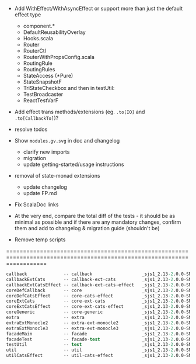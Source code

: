* Add WithEffect/WithAsyncEffect or support more than just the default effect type
  * component.*
  * DefaultReusabilityOverlay
  * Hooks.scala
  * Router
  * RouterCtl
  * RouterWithPropsConfig.scala
  * RoutingRule
  * RoutingRules
  * StateAccess (*Pure)
  * StateSnapshotF
  * TriStateCheckbox
and then in testUtil:
  * TestBroadcaster
  * ReactTestVarF

* Add effect trans methods/extensions  (eg. `.to[IO]` and `.to[CallbackTo]`)?
* resolve todos

* Show `modules.gv.svg` in doc and changelog
  * clarify new imports
  * migration
  * update getting-started/usage instructions

* removal of state-monad extensions
  * update changelog
  * update FP.md

* Fix ScalaDoc links

* At the very end, compare the total diff of the tests - it should be as minimal as possible and if there
  are any mandatory changes, confirm them and add to changelog & migration guide (shouldn't be)

* Remove temp scripts

========================================================================================================================

```s
callback              -- callback                   _sjs1_2.13-2.0.0-SNAPSHOT.pom
callbackExtCats       -- callback-ext-cats          _sjs1_2.13-2.0.0-SNAPSHOT.pom
callbackExtCatsEffect -- callback-ext-cats-effect   _sjs1_2.13-2.0.0-SNAPSHOT.pom
coreDefCallback       -- core                       _sjs1_2.13-2.0.0-SNAPSHOT.pom
coreDefCatsEffect     -- core-cats-effect           _sjs1_2.13-2.0.0-SNAPSHOT.pom
coreExtCats           -- core-ext-cats              _sjs1_2.13-2.0.0-SNAPSHOT.pom
coreExtCatsEffect     -- core-ext-cats-effect       _sjs1_2.13-2.0.0-SNAPSHOT.pom
coreGeneric           -- core-generic               _sjs1_2.13-2.0.0-SNAPSHOT.pom
extra                 -- extra                      _sjs1_2.13-2.0.0-SNAPSHOT.pom
extraExtMonocle2      -- extra-ext-monocle2         _sjs1_2.13-2.0.0-SNAPSHOT.pom
extraExtMonocle3      -- extra-ext-monocle3         _sjs1_2.13-2.0.0-SNAPSHOT.pom
facadeMain            -- facade                     _sjs1_2.13-2.0.0-SNAPSHOT.pom
facadeTest            -- facade-test                _sjs1_2.13-2.0.0-SNAPSHOT.pom
testUtil              -- test                       _sjs1_2.13-2.0.0-SNAPSHOT.pom
util                  -- util                       _sjs1_2.13-2.0.0-SNAPSHOT.pom
utilCatsEffect        -- util-cats-effect           _sjs1_2.13-2.0.0-SNAPSHOT.pom
```
